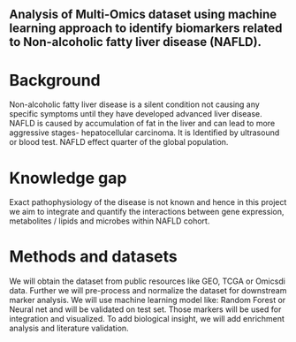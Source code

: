 ## Analysis of Multi-Omics dataset using machine learning approach to identify biomarkers related to Non-alcoholic fatty liver disease (NAFLD).


# Background

Non-alcoholic fatty liver disease is a silent condition not causing any specific symptoms until they
have developed advanced liver disease. NAFLD is caused by accumulation of fat in the liver and can
lead to more aggressive stages- hepatocellular carcinoma. It is Identified by ultrasound or blood test.
NAFLD effect quarter of the global population.

# Knowledge gap

Exact pathophysiology of the disease is not known and hence in this project we aim to integrate and
quantify the interactions between gene expression, metabolites / lipids and microbes within 
NAFLD cohort.

# Methods and datasets

We will obtain the dataset from public resources like GEO, TCGA or Omicsdi data. Further we will
pre-process and normalize the dataset for downstream marker analysis. We will use machine learning
model like: Random Forest or Neural net and will be validated on test set. Those markers will be
used for integration and visualized. To add biological insight, we will add enrichment analysis and
literature validation. 
